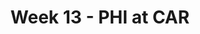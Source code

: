 ---
layout: game
title: Week 13 - PHI at CAR
season: 2003
game_id: 2003_13_PHI_CAR
away_team: PHI
home_team: CAR
---